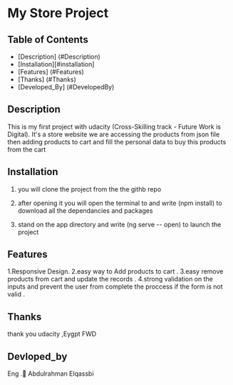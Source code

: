 # My Store Project

## Table of Contents

- [Description] (#Description)
- [Installation][#installation]
- [Features] (#Features)
- [Thanks] (#Thanks)
- [Developed_By] (#DevelopedBy)

## Description

This is my first project with udacity (Cross-Skilling track - Future Work is Digital). It's a store website we are accessing the products from json file then adding products to cart and fill the personal data to buy this products from the cart

## Installation

1. you will clone the project from the the githb repo

2. after opening it you will open the terminal to and write (npm install) to download all the dependancies and packages

3. stand on the app directory and write (ng serve -- open) to launch the project

## Features

1.Responsive Design.
2.easy way to Add products to cart .
3.easy remove products from cart and update the records .
4.strong validation on the inputs and prevent the user from complete the proccess if the form is not valid .

## Thanks

thank you udacity ,Eygpt FWD

## Devloped_by

Eng . ِAbdulrahman Elqassbi

[def]: #Instal
